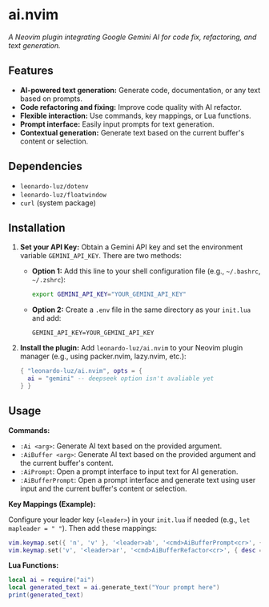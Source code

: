# ai.nvim

*A Neovim plugin integrating Google Gemini AI for code fix, refactoring, and text generation.*

## Features

* **AI-powered text generation:**  Generate code, documentation, or any text based on prompts.
* **Code refactoring and fixing:**  Improve code quality with AI refactor.
* **Flexible interaction:**  Use commands, key mappings, or Lua functions.
* **Prompt interface:** Easily input prompts for text generation.
* **Contextual generation:** Generate text based on the current buffer's content or selection.

## Dependencies

* `leonardo-luz/dotenv`
* `leonardo-luz/floatwindow`
* `curl` (system package)

## Installation

1. **Set your API Key:** Obtain a Gemini API key and set the environment variable `GEMINI_API_KEY`.  There are two methods:

   * **Option 1:** Add this line to your shell configuration file (e.g., `~/.bashrc`, `~/.zshrc`):
     ```bash
     export GEMINI_API_KEY="YOUR_GEMINI_API_KEY"
     ```

   * **Option 2:** Create a `.env` file in the same directory as your `init.lua` and add:
     ```env
     GEMINI_API_KEY=YOUR_GEMINI_API_KEY
     ```

2. **Install the plugin:** Add `leonardo-luz/ai.nvim` to your Neovim plugin manager (e.g., using packer.nvim, lazy.nvim, etc.):

   ```lua
   { "leonardo-luz/ai.nvim", opts = {
     ai = "gemini" -- deepseek option isn't avaliable yet
   } }
   ```

## Usage

**Commands:**

* `:Ai <arg>`: Generate AI text based on the provided argument.
* `:AiBuffer <arg>`: Generate AI text based on the provided argument and the current buffer's content.
* `:AiPrompt`: Open a prompt interface to input text for AI generation.
* `:AiBufferPrompt`: Open a prompt interface and generate text using user input and the current buffer's content or selection.

**Key Mappings (Example):**

Configure your leader key (`<leader>`) in your `init.lua` if needed (e.g., `let mapleader = " "`). Then add these mappings:

```lua
vim.keymap.set({ 'n', 'v' }, '<leader>ab', '<cmd>AiBufferPrompt<cr>', { desc = '[A]I [B]uffer Prompt' }),
vim.keymap.set('v', '<leader>ar', '<cmd>AiBufferRefactor<cr>', { desc = '[A]I Code [R]efactor' }),
```

**Lua Functions:**

```lua
local ai = require("ai")
local generated_text = ai.generate_text("Your prompt here")
print(generated_text)
```
